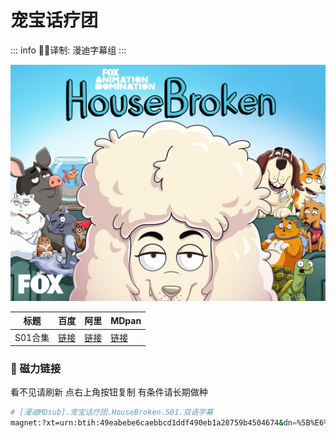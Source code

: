 # 宠宝话疗团

::: info
✍🏻译制: 漫迪字幕组
:::

![81YDiwy32wS._RI_.jpg](81YDiwy32wS._RI_.jpg)

| 标题 | 百度 | 阿里 | MDpan |
| --- | --- | --- | --- |
| S01合集 |[链接](https://pan.baidu.com/s/1W9pROFwOZBtQE_3V-glmkA?pwd=uhh9) |[链接](https://www.aliyundrive.com/s/YSMaMBd4Qt9) |[链接](https://mdpan.tk/%E5%AE%A0%E5%AE%9D%E8%AF%9D%E7%96%97%E5%9B%A2) |

### 🧲 磁力链接

看不见请刷新 点右上角按钮复制 有条件请长期做种

```bash
# [漫迪MDsub].宠宝话疗团.HouseBroken.S01.双语字幕
magnet:?xt=urn:btih:49eabebe6caebbcd1ddf490eb1a28759b4504674&dn=%5B%E6%BC%AB%E8%BF%AAMDsub%5D.%E5%AE%A0%E5%AE%9D%E8%AF%9D%E7%96%97%E5%9B%A2.HouseBroken.S01.%E5%8F%8C%E8%AF%AD%E5%AD%97%E5%B9%95&tr=http%3A%2F%2Falltorrents.net%3A80%2Fbt%2Fannounce.php&tr=http%3A%2F%2Fbluebird-hd.org%2Fannounce.php&tr=http%3A%2F%2Fwww.thetradersden.org%2Fforums%2Ftracker%2Fannounce.php&tr=http%3A%2F%2Ftracker.trancetraffic.com%3A80%2Fannounce.php&tr=http%3A%2F%2Firrenhaus.dyndns.dk%3A80%2Fannounce.php&tr=http%3A%2F%2F1337.abcvg.info%3A80%2Fannounce&tr=http%3A%2F%2Fbt.beatrice-raws.org%3A80%2Fannounce&tr=http%3A%2F%2Fwww.tribalmixes.com%3A80%2Fannounce.php&tr=http%3A%2F%2Fwww.wareztorrent.com%3A80%2Fannounce
```
